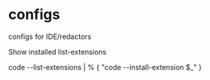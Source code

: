 # configs
configs for IDE/redactors

Show installed list-extensions

code --list-extensions | % { "code --install-extension $_" }
